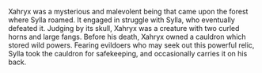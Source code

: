 Xahryx was a mysterious and malevolent being that came upon the forest where Sylla roamed. It engaged in struggle with Sylla, who eventually defeated it. Judging by its skull, Xahryx was a creature with two curled horns and large fangs. Before his death, Xahryx owned a cauldron which stored wild powers. Fearing evildoers who may seek out this powerful relic, Sylla took the cauldron for safekeeping, and occasionally carries it on his back.
